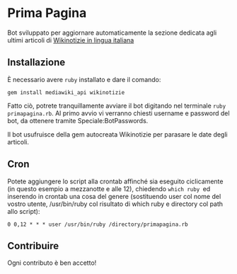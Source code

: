 # Prima Pagina
Bot sviluppato per aggiornare automaticamente la sezione dedicata agli ultimi articoli di [Wikinotizie in lingua italiana](https://it.wikinews.org/)
## Installazione
È necessario avere `ruby` installato e dare il comando:
```
gem install mediawiki_api wikinotizie
```
Fatto ciò, potrete tranquillamente avviare il bot digitando nel terminale `ruby primapagina.rb`. Al primo avvio vi verranno chiesti username e password del bot, da ottenere tramite Speciale:BotPasswords.

Il bot usufruisce della gem autocreata Wikinotizie per parasare le date degli articoli.
## Cron
Potete aggiungere lo script alla crontab affinché sia eseguito ciclicamente (in questo esempio a mezzanotte e alle 12), chiedendo `which ruby `ed inserendo in crontab una cosa del genere (sostituendo user col nome del vostro utente, /usr/bin/ruby col risultato di which ruby e directory col path allo script):
```
0 0,12 * * * user /usr/bin/ruby /directory/primapagina.rb
```
## Contribuire
Ogni contributo è ben accetto!
